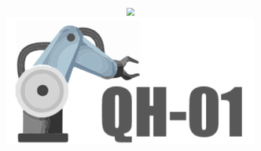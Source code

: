<p align="center">
   <img src="https://readme-typing-svg.demolab.com?font=Fira+Code&pause=1000&width=435&lines=Q H - 0 1&center=true&size=27" />
  <img src="https://github.com/chenyuhan1997/QH---01/blob/main/assets/1.png" alt="my" width="1000" style="display: block; margin: 0 auto;"/>
</p>
